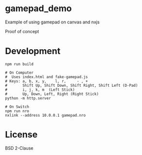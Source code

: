 # gamepad_demo
Example of using gamepad on canvas and nxjs

Proof of concept

# Development
    npm run build

    # On Computer
    #  Uses index.html and fake-gamepad.js
    # Keys: a, b, x, y,    l, r,     - , + 
    #       Shift Up, Shift Down, Shift Right, Shift Left (D-Pad)
    #       i, j, k, m  (Left Stick)
    #       Up, Down, Left, Right (Right Stick)
    python -m http.server

    # On Switch
    npm run nro
    nxlink --address 10.0.0.1 gamepad.nro

# License
BSD 2-Clause
